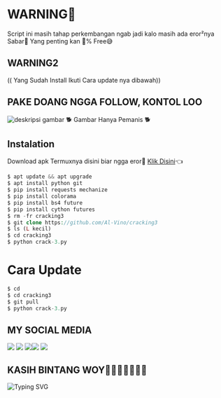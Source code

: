 # WARNING🌈
Script ini masih tahap perkembangan ngab jadi kalo masih ada eror²nya Sabar🤗 Yang penting kan 💯% Free😅
## WARNING2
(( Yang Sudah Install Ikuti Cara update nya dibawah))
## PAKE DOANG NGGA FOLLOW, KONTOL LOO
![deskripsi gambar](https://i.ibb.co/DkW0rqJ/Screenshot-2022-04-11-22-35-25-654-com-termux.png)
🐕 Gambar Hanya Pemanis 🐕
## Instalation
Download apk Termuxnya disini biar ngga eror🌟
[Klik Disini](https://f-droid.org/repo/com.termux_117.apk)👈
```php
$ apt update && apt upgrade 
$ apt install python git 
$ pip install requests mechanize
$ pip install colorama
$ pip install bs4 future 
$ pip install cython futures 
$ rm -fr cracking3
$ git clone https://github.com/Al-Vino/cracking3
$ ls (L kecil)
$ cd cracking3
$ python crack-3.py
```
# Cara Update
```php
$ cd
$ cd cracking3
$ git pull
$ python crack-3.py
```
## MY SOCIAL MEDIA
[![](https://img.shields.io/badge/Github-black?logo=Github&logoColor=black&labelColor=white)](https://github.com/Al-Vino) [![](https://img.shields.io/badge/Twitter-blue?logo=Twitter&logoColor=White&labelColor=white)](https://mobile.twitter.com/AdjAlvino)
[![](https://img.shields.io/badge/Facebook-blue?logo=Facebook&logoColor=blue&labelColor=white)](https://www.facebook.com/legend.alvino)[![](https://img.shields.io/badge/Instagram-red?logo=Instagram&logoColor=red&labelColor=white)](https://www.instagram.com/silsillaa_/) [![](https://img.shields.io/badge/Whatsapp-CHAT-red?logo=Whatsapp&logoColor=Brightgreen&labelColor=white)](https://wa.me/6283114500777?text=Asalamualaikum+kak+Vino+ganteng)
## KASIH BINTANG WOY🌟🌟🌟🌟🌟🌟🌟
![Typing SVG](https://readme-typing-svg.herokuapp.com?lines=Selamat+Bersenang-senang....!+)
